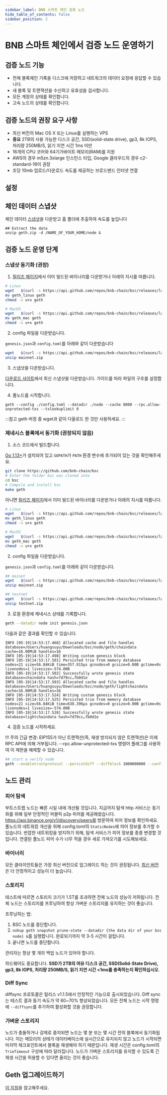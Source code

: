 ```yaml
---
sidebar_label: BNB 스마트 체인 검증 노드
hide_table_of_contents: false
sidebar_position: 2
---
```

# BNB 스마트 체인에서 검증 노드 운영하기

## 검증 노드 기능

* 전체 블록체인 기록을 디스크에 저장하고 네트워크의 데이터 요청에 응답할 수 있습니다.
* 새 블록 및 트랜잭션을 수신하고 유효성을 검사합니다.
* 모든 계정의 상태를 확인합니다.
* 고속 노드의 상태를 확인합니다.

## 검증 노드의 권장 요구 사항

- 최신 버전의 Mac OS X 또는 Linux를 실행하는 VPS
- **중요** 2TB의 사용 가능한 디스크 공간, SSD(solid-state drive), gp3, 8k IOPS, 처리량 250MB/S, 읽기 지연 시간 1ms 미만
- 16개의 CPU 코어와 64기가바이트 메모리(RAM)를 지원
- AWS의 경우 m5zn.3xlarge 인스턴스 타입, Google 클라우드의 경우 c2-standard-16이 권장
- 초당 10mb 업로드/다운로드 속도를 제공하는 브로드밴드 인터넷 연결

## 설정

## 체인 데이터 스냅샷

체인 데이터 [스냅샷](https://github.com/bnb-chain/bsc-snapshots)을 다운받고 홈 폴더에 추출하여 속도를 높입니다

```
## Extract the data
unzip geth.zip -d /NAME_OF_YOUR_HOME/node &
```
## 검증 노드 운영 단계

### 스냅샷 동기화 (권장)

1. [릴리즈 페이지](https://github.com/bnb-chain/bsc/releases/latest)에서 이미 빌드된 바이너리를 다운받거나 아래의 지시를 따릅니다.

```bash
# Linux
wget   $(curl -s https://api.github.com/repos/bnb-chain/bsc/releases/latest |grep browser_ |grep geth_linux |cut -d\" -f4)
mv geth_linux geth
chmod -v u+x geth

# MacOS
wget   $(curl -s https://api.github.com/repos/bnb-chain/bsc/releases/latest |grep browser_ |grep geth_mac |cut -d\" -f4)
mv geth_mac geth
chmod -v u+x geth
```

2. config 파일을 다운받습니다.

`genesis.json`과 `config.toml`를 아래와 같이 다운받습니다

```bash
wget   $(curl -s https://api.github.com/repos/bnb-chain/bsc/releases/latest |grep browser_ |grep mainnet |cut -d\" -f4)
unzip mainnet.zip
```

3. 스냅샷을 다운받습니다.

[다운로드 사이트](https://github.com/bnb-chain/bsc-snapshots)에서 최신 스냅샷을 다운받습니다. 가이드를 따라 파일의 구조를 설정합니다.

4. 풀노드를 시작합니다.
```
geth --config ./config.toml --datadir ./node --cache 8000 --rpc.allow-unprotected-txs --txlookuplimit 0
```

:::참고
geth 버정 중 wget과 같이 다울로드 한 것만 사용하세요.
:::

### 제네시스 블록에서 동기화 (권장되지 않음)

1. 소스 코드에서 빌드합니다.

[Go 1.13+](https://golang.org/doc/install)가 설치되어 있고 `GOPATH`가 `PATH` 환경 변수에 추가되어 있는 것을 확인해주세요.

```bash
git clone https://github.com/bnb-chain/bsc
# Enter the folder bsc was cloned into
cd bsc
# Compile and install bsc
make geth
```

아니면 [릴리즈 페이지](https://github.com/bnb-chain/bsc/releases/latest)에서 이미 빌드된 바이너리를 다운받거나 아래의 지시를 따릅니다.

```bash
# Linux
wget   $(curl -s https://api.github.com/repos/bnb-chain/bsc/releases/latest |grep browser_ |grep geth_linux |cut -d\" -f4)
mv geth_linux geth
chmod -v u+x geth

# MacOS
wget   $(curl -s https://api.github.com/repos/bnb-chain/bsc/releases/latest |grep browser_ |grep geth_mac |cut -d\" -f4)
mv geth_mac geth
chmod -v u+x geth
```

2. config 파일을 다운받습니다.

`genesis.json`과 `config.toml`를 아래와 같이 다운받습니다.

```bash
## mainet
wget   $(curl -s https://api.github.com/repos/bnb-chain/bsc/releases/latest |grep browser_ |grep mainnet |cut -d\" -f4)
unzip mainnet.zip

## testnet
wget   $(curl -s https://api.github.com/repos/bnb-chain/bsc/releases/latest |grep browser_ |grep testnet |cut -d\" -f4)
unzip testnet.zip
```

3. 로컬 환경에 제네시스 상태를 기록합니다.

```bash
geth --datadir node init genesis.json
```

다음과 같은 결과를 확인할 수 있습니다.

```
INFO [05-19|14:53:17.468] Allocated cache and file handles         database=/Users/huangsuyu/Downloads/bsc/node/geth/chaindata cache=16.00MiB handles=16
INFO [05-19|14:53:17.498] Writing custom genesis block
INFO [05-19|14:53:17.501] Persisted trie from memory database      nodes=21 size=56.84KiB time=357.915µs gcnodes=0 gcsize=0.00B gctime=0s livenodes=1 livesize=-574.00B
INFO [05-19|14:53:17.502] Successfully wrote genesis state         database=chaindata hash=7d79cc…fb0d1e
INFO [05-19|14:53:17.503] Allocated cache and file handles         database=/Users/huangsuyu/Downloads/bsc/node/geth/lightchaindata cache=16.00MiB handles=16
INFO [05-19|14:53:17.524] Writing custom genesis block
INFO [05-19|14:53:17.525] Persisted trie from memory database      nodes=21 size=56.84KiB time=638.396µs gcnodes=0 gcsize=0.00B gctime=0s livenodes=1 livesize=-574.00B
INFO [05-19|14:53:17.528] Successfully wrote genesis state         database=lightchaindata hash=7d79cc…fb0d1e
```

4. 검증 노드를 시작하세요.


!!! 주의
    긴급 변경: EIP155가 아닌 트랜잭션(즉, 재생 방지되지 않은 트랜잭션)은 이제 RPC API에 의해 거부됩니다. --rpc.allow-unprotected-txs 명령어 플래그를 사용하여 이 제한을 해제할 수 있습니다.

```bash
## start a verify node
geth --enabletrustprotocol --persistdiff --diffblock 1000000000 --config ./config.toml --datadir ./node --cache 8000 --rpc.allow-unprotected-txs --txlookuplimit 0
```

## 노드 관리

### 피어 탐색
부트스트랩 노드는 빠른 시일 내에 개선될 것입니다. 지금까지 탐색 http 서비스는 동기화를 위해 일부 안정적인 퍼블릭 p2p 피어를 제공해왔습니다. https://api.binance.org/v1/discovery/peers를 방문하여 피어 정보를 확인하세요. 풀노드의 네트워킹 개선을 위해 config.toml의 `StaticNodes`에 피어 정보를 추가할 수 있습니다. 번잡한 네트워킹을 방지하기 위해, 탐색 서비스가 피어 정보를 종종 변경할 것입니다. 연결된 풀노드 피어 수가 너무 적을 경우 새로 가져오기를 시도해보세요.

### 바이너리
모든 클라이언트들은 가장 최신 버전으로 업그레이드 하는 것이 권장됩니다. [최신 버전](https://github.com/bnb-chain/bsc/releases/latest)은 더 안정적이고 성능이 더 높습니다.

### 스토리지
테스트에 따르면 스토리지 크기가 1.5T를 초과하면 전체 노드의 성능이 저하됩니다. 전체 노드는 스토리지를 프루닝하여 항상 가벼운 스토리지를 유지하는 것이 좋습니다.

프루닝하는 법:

1. BSC 노드를 중단합니다.
2. `nohup geth snapshot prune-state --datadir {the data dir of your bsc node} &`를 실행합니다. 완료되기까지 약 3-5 시간이 걸립니다.
3. 끝나면 노드를 중단합니다.

관리자는 항상 몇 개의 백업 노드가 있어야 합니다.

하드웨어도 중요합니다. **SSD가 2TB의 여유 디스크 공간, SSD(Solid-State Drive), gp3, 8k IOPS, 처리량 250MB/S, 읽기 지연 시간 <1ms를 충족하는지 확인하십시오**.

### Diff Sync
diffsync 프로토콜은 릴리스 v1.1.5에서 안정적인 기능으로 출시되었습니다. Diff sync는 테스트 결과 동기 속도가 약 60~70% 향상되었습니다. 모든 전체 노드는 시작 명령에 `--diffsync`를 추가하여 활성화할 것을 권장합니다.  

### 가벼운 스토리지
노드가 충돌하거나 강제로 중지되면 노드는 몇 분 또는 몇 시간 전의 블록에서 동기화됩니다. 이는 메모리의 상태가 데이터베이스에 실시간으로 유지되지 않고 노드가 시작되면 마지막 체크포인트에서 블록을 재생해야 하기 때문입니다. 재생 시간은 config.toml의 `TrieTimeout` 구성에 따라 달라집니다. 노드가 가벼운 스토리지를 유지할 수 있도록 긴 재생 시간을 허용할 수 있다면 올리는 것이 좋습니다.

## Geth 업그레이드하기

[이 지침](upgrade-fullnode.md)을 참고해주세요.
